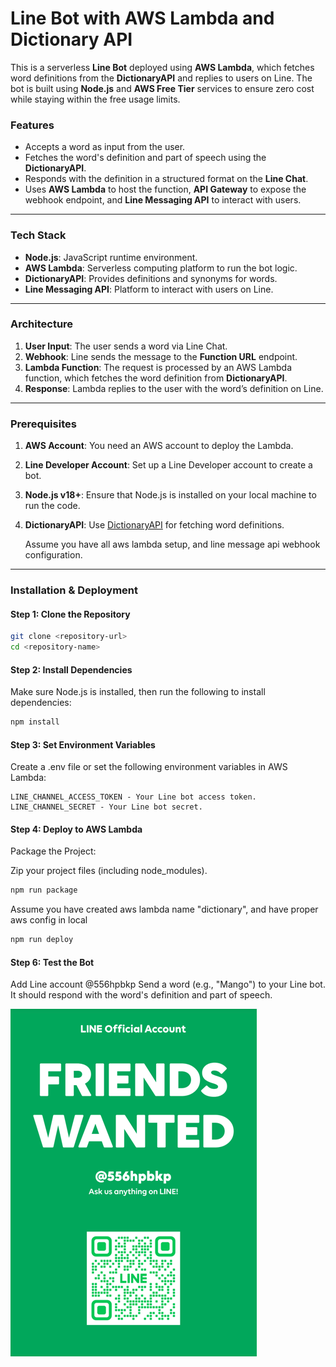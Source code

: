 # **Line Bot with AWS Lambda and Dictionary API**

This is a serverless **Line Bot** deployed using **AWS Lambda**, which fetches word definitions from the **DictionaryAPI** and replies to users on Line. The bot is built using **Node.js** and **AWS Free Tier** services to ensure zero cost while staying within the free usage limits.

### **Features**

- Accepts a word as input from the user.
- Fetches the word's definition and part of speech using the **DictionaryAPI**.
- Responds with the definition in a structured format on the **Line Chat**.
- Uses **AWS Lambda** to host the function, **API Gateway** to expose the webhook endpoint, and **Line Messaging API** to interact with users.

---

### **Tech Stack**

- **Node.js**: JavaScript runtime environment.
- **AWS Lambda**: Serverless computing platform to run the bot logic.
- **DictionaryAPI**: Provides definitions and synonyms for words.
- **Line Messaging API**: Platform to interact with users on Line.

---

### **Architecture**

1. **User Input**: The user sends a word via Line Chat.
2. **Webhook**: Line sends the message to the **Function URL** endpoint.
3. **Lambda Function**: The request is processed by an AWS Lambda function, which fetches the word definition from **DictionaryAPI**.
4. **Response**: Lambda replies to the user with the word’s definition on Line.

---

### **Prerequisites**

1. **AWS Account**: You need an AWS account to deploy the Lambda.
2. **Line Developer Account**: Set up a Line Developer account to create a bot.
3. **Node.js v18+**: Ensure that Node.js is installed on your local machine to run the code.
4. **DictionaryAPI**: Use [DictionaryAPI](https://dictionaryapi.dev/) for fetching word definitions.

   Assume you have all aws lambda setup, and line message api webhook configuration.
---

### **Installation & Deployment**

#### **Step 1: Clone the Repository**

```bash
git clone <repository-url>
cd <repository-name>
```
#### **Step 2: Install Dependencies**
Make sure Node.js is installed, then run the following to install dependencies:

```bash
npm install
```

#### **Step 3: Set Environment Variables**
Create a .env file or set the following environment variables in AWS Lambda:
```text
LINE_CHANNEL_ACCESS_TOKEN - Your Line bot access token.
LINE_CHANNEL_SECRET - Your Line bot secret.
```
#### **Step 4: Deploy to AWS Lambda**
Package the Project:

Zip your project files (including node_modules).
```bash
npm run package
```
Assume you have created aws lambda name "dictionary", and have proper aws config in local
```bash
npm run deploy
```

#### **Step 6: Test the Bot**

Add Line account @556hpbkp
Send a word (e.g., "Mango") to your Line bot. It should respond with the word's definition and part of speech.

![Alt text](line.png)
